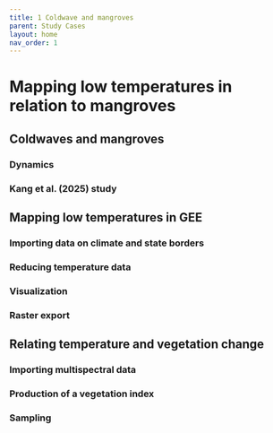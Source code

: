 ```yaml
---
title: 1 Coldwave and mangroves
parent: Study Cases
layout: home
nav_order: 1
---
```


# Mapping low temperatures in relation to mangroves

## Coldwaves and mangroves

### Dynamics


### Kang et al. (2025) study


## Mapping low temperatures in GEE

### Importing data on climate and state borders


### Reducing temperature data


### Visualization



### Raster export



## Relating temperature and vegetation change

### Importing multispectral data


### Production of a vegetation index


### Sampling
